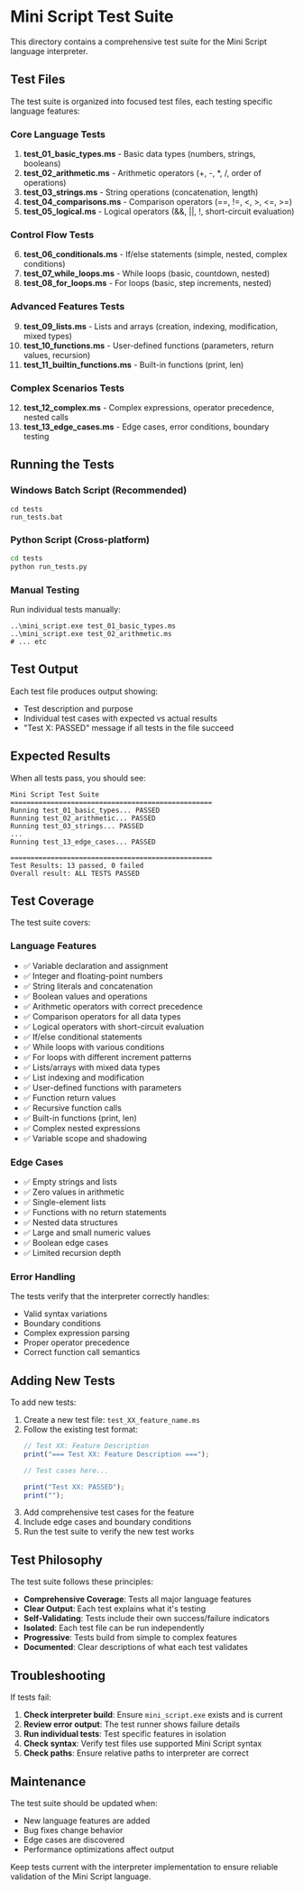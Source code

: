 # Mini Script Test Suite

This directory contains a comprehensive test suite for the Mini Script language interpreter.

## Test Files

The test suite is organized into focused test files, each testing specific language features:

### Core Language Tests

1. **test_01_basic_types.ms** - Basic data types (numbers, strings, booleans)
2. **test_02_arithmetic.ms** - Arithmetic operators (+, -, *, /, order of operations)
3. **test_03_strings.ms** - String operations (concatenation, length)
4. **test_04_comparisons.ms** - Comparison operators (==, !=, <, >, <=, >=)
5. **test_05_logical.ms** - Logical operators (&&, ||, !, short-circuit evaluation)

### Control Flow Tests

6. **test_06_conditionals.ms** - If/else statements (simple, nested, complex conditions)
7. **test_07_while_loops.ms** - While loops (basic, countdown, nested)
8. **test_08_for_loops.ms** - For loops (basic, step increments, nested)

### Advanced Features Tests

9. **test_09_lists.ms** - Lists and arrays (creation, indexing, modification, mixed types)
10. **test_10_functions.ms** - User-defined functions (parameters, return values, recursion)
11. **test_11_builtin_functions.ms** - Built-in functions (print, len)

### Complex Scenarios Tests

12. **test_12_complex.ms** - Complex expressions, operator precedence, nested calls
13. **test_13_edge_cases.ms** - Edge cases, error conditions, boundary testing

## Running the Tests

### Windows Batch Script (Recommended)
```batch
cd tests
run_tests.bat
```

### Python Script (Cross-platform)
```bash
cd tests
python run_tests.py
```

### Manual Testing
Run individual tests manually:
```batch
..\mini_script.exe test_01_basic_types.ms
..\mini_script.exe test_02_arithmetic.ms
# ... etc
```

## Test Output

Each test file produces output showing:
- Test description and purpose
- Individual test cases with expected vs actual results
- "Test X: PASSED" message if all tests in the file succeed

## Expected Results

When all tests pass, you should see:
```
Mini Script Test Suite
==================================================
Running test_01_basic_types... PASSED
Running test_02_arithmetic... PASSED
Running test_03_strings... PASSED
...
Running test_13_edge_cases... PASSED

==================================================
Test Results: 13 passed, 0 failed
Overall result: ALL TESTS PASSED
```

## Test Coverage

The test suite covers:

### Language Features
- ✅ Variable declaration and assignment
- ✅ Integer and floating-point numbers
- ✅ String literals and concatenation
- ✅ Boolean values and operations
- ✅ Arithmetic operators with correct precedence
- ✅ Comparison operators for all data types
- ✅ Logical operators with short-circuit evaluation
- ✅ If/else conditional statements
- ✅ While loops with various conditions
- ✅ For loops with different increment patterns
- ✅ Lists/arrays with mixed data types
- ✅ List indexing and modification
- ✅ User-defined functions with parameters
- ✅ Function return values
- ✅ Recursive function calls
- ✅ Built-in functions (print, len)
- ✅ Complex nested expressions
- ✅ Variable scope and shadowing

### Edge Cases
- ✅ Empty strings and lists
- ✅ Zero values in arithmetic
- ✅ Single-element lists
- ✅ Functions with no return statements
- ✅ Nested data structures
- ✅ Large and small numeric values
- ✅ Boolean edge cases
- ✅ Limited recursion depth

### Error Handling
The tests verify that the interpreter correctly handles:
- Valid syntax variations
- Boundary conditions
- Complex expression parsing
- Proper operator precedence
- Correct function call semantics

## Adding New Tests

To add new tests:

1. Create a new test file: `test_XX_feature_name.ms`
2. Follow the existing test format:
   ```javascript
   // Test XX: Feature Description
   print("=== Test XX: Feature Description ===");
   
   // Test cases here...
   
   print("Test XX: PASSED");
   print("");
   ```
3. Add comprehensive test cases for the feature
4. Include edge cases and boundary conditions
5. Run the test suite to verify the new test works

## Test Philosophy

The test suite follows these principles:

- **Comprehensive Coverage**: Tests all major language features
- **Clear Output**: Each test explains what it's testing
- **Self-Validating**: Tests include their own success/failure indicators
- **Isolated**: Each test file can be run independently
- **Progressive**: Tests build from simple to complex features
- **Documented**: Clear descriptions of what each test validates

## Troubleshooting

If tests fail:

1. **Check interpreter build**: Ensure `mini_script.exe` exists and is current
2. **Review error output**: The test runner shows failure details
3. **Run individual tests**: Test specific features in isolation
4. **Check syntax**: Verify test files use supported Mini Script syntax
5. **Check paths**: Ensure relative paths to interpreter are correct

## Maintenance

The test suite should be updated when:
- New language features are added
- Bug fixes change behavior
- Edge cases are discovered
- Performance optimizations affect output

Keep tests current with the interpreter implementation to ensure reliable validation of the Mini Script language.
